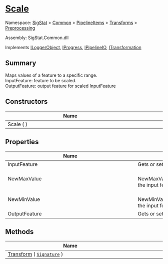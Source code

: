 # [Scale](./Scale.md)

Namespace: [SigStat]() > [Common](./../../../README.md) > [PipelineItems]() > [Transforms]() > [Preprocessing](./README.md)

Assembly: SigStat.Common.dll

Implements [ILoggerObject](./../../../ILoggerObject.md), [IProgress](./../../../Helpers/IProgress.md), [IPipelineIO](./../../../Pipeline/IPipelineIO.md), [ITransformation](./../../../ITransformation.md)

## Summary
Maps values of a feature to a specific range.  <br>InputFeature: feature to be scaled.<br>OutputFeature: output feature for scaled InputFeature

## Constructors

| Name | Summary | 
| --- | --- | 
| Scale (  )<div style="width: 400px">| <div style="width: 400px">| <br>


## Properties

| Name | Summary | 
| --- | --- | 
| InputFeature<div style="width: 400px">| Gets or sets the input feature.<div style="width: 400px">| <br>
| NewMaxValue<div style="width: 400px">| <br>NewMaxValue: upper bound of the interval, in which the input feature will be scaled<div style="width: 400px">| <br>
| NewMinValue<div style="width: 400px">| <br>NewMinValue: lower bound of the interval, in which the input feature will be scaled<div style="width: 400px">| <br>
| OutputFeature<div style="width: 400px">| Gets or sets the output feature.<div style="width: 400px">| <br>


## Methods

| Name | Summary | 
| --- | --- | 
| [Transform](./Methods/Scale-100663813.md) ( [`Signature`](./../../../Signature.md) )<div style="width: 400px">| <div style="width: 400px">| <br>


